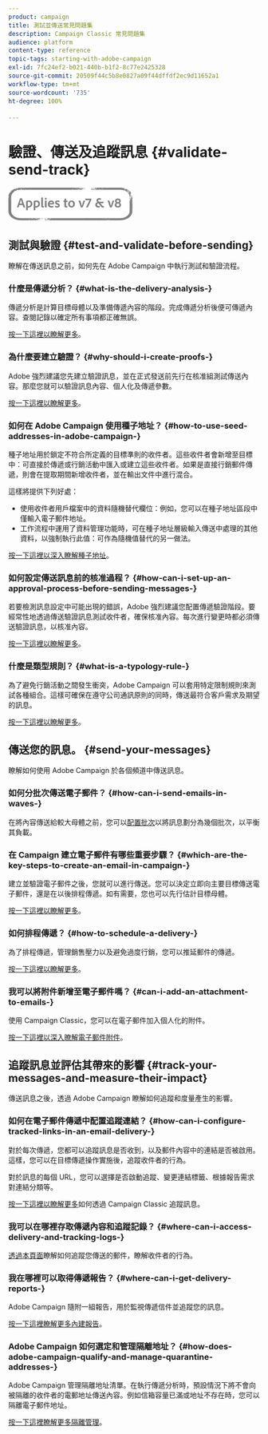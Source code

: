 ```yaml
---
product: campaign
title: 測試並傳送常見問題集
description: Campaign Classic 常見問題集
audience: platform
content-type: reference
topic-tags: starting-with-adobe-campaign
exl-id: 7fc24ef2-b021-440b-b1f2-8c77e2425328
source-git-commit: 20509f44c5b8e0827a09f44dffdf2ec9d11652a1
workflow-type: tm+mt
source-wordcount: '735'
ht-degree: 100%

---
```


# 驗證、傳送及追蹤訊息 {#validate-send-track}

![](../../assets/common.svg)

## 測試與驗證 {#test-and-validate-before-sending}

瞭解在傳送訊息之前，如何先在 Adobe Campaign 中執行測試和驗證流程。

### 什麼是傳遞分析？ {#what-is-the-delivery-analysis-}

傳遞分析是計算目標母體以及準備傳遞內容的階段。完成傳遞分析後便可傳遞內容。查閱記錄以確定所有事項都正確無誤。

[按一下這裡以瞭解更多](../../delivery/using/steps-validating-the-delivery.md)。

### 為什麼要建立驗證？ {#why-should-i-create-proofs-}

Adobe 強烈建議您先建立驗證訊息，並在正式發送前先行在核准組測試傳送內容。那麼您就可以驗證訊息內容、個人化及傳遞參數。

[按一下這裡以瞭解更多](../../delivery/using/steps-validating-the-delivery.md#sending-a-proof)。

### 如何在 Adobe Campaign 使用種子地址？ {#how-to-use-seed-addresses-in-adobe-campaign-}

種子地址用於鎖定不符合所定義的目標準則的收件者。這些收件者會新增至目標中：可直接於傳遞或行銷活動中匯入或建立這些收件者。如果是直接行銷郵件傳遞，則會在提取期間新增收件者，並在輸出文件中進行混合。

這樣將提供下列好處：

* 使用收件者用戶檔案中的資料隨機替代欄位：例如，您可以在種子地址區段中僅輸入電子郵件地址。
* 工作流程中運用了資料管理功能時，可在種子地址層級輸入傳送中處理的其他資料，以強制執行此值：可作為隨機值替代的另一做法。

[按一下這裡以深入瞭解種子地址](../../delivery/using/about-seed-addresses.md)。

### 如何設定傳送訊息前的核准過程？ {#how-can-i-set-up-an-approval-process-before-sending-messages-}

若要檢測訊息設定中可能出現的錯誤，Adobe 強烈建議您配置傳遞驗證階段。要經常性地透過傳送驗證訊息測試收件者，確保核准內容。每次進行變更時都必須傳送驗證訊息，以核准內容。

[按一下這裡以瞭解更多](../../delivery/using/steps-validating-the-delivery.md#sending-a-proof)。

### 什麼是類型規則？ {#what-is-a-typology-rule-}

為了避免行銷活動之間發生衝突，Adobe Campaign 可以套用特定限制規則來測試各種組合。這樣可確保在遵守公司通訊原則的同時，傳送最符合客戶需求及期望的訊息。

[按一下這裡以瞭解更多](../../campaign-opt/using/about-campaign-typologies.md)。

## 傳送您的訊息。 {#send-your-messages}

瞭解如何使用 Adobe Campaign 於各個頻道中傳送訊息。

### 如何分批次傳送電子郵件？ {#how-can-i-send-emails-in-waves-}

在將內容傳送給較大母體之前，您可以[配置批次](../../delivery/using/steps-sending-the-delivery.md#sending-using-multiple-waves)以將訊息劃分為幾個批次，以平衡其負載。

### 在 Campaign 建立電子郵件有哪些重要步驟？ {#which-are-the-key-steps-to-create-an-email-in-campaign-}

建立並驗證電子郵件之後，您就可以進行傳送。您可以決定立即向主要目標傳送電子郵件，還是在以後排程傳遞。如有需要，您也可以先行估計目標母體。

[按一下這裡以瞭解更多](../../delivery/using/steps-validating-the-delivery.md#sending-a-proof)。

### 如何排程傳遞？ {#how-to-schedule-a-delivery-}

為了排程傳遞，管理銷售壓力以及避免過度行銷，您可以推延郵件的傳遞。

[按一下這裡以瞭解更多](../../delivery/using/steps-sending-the-delivery.md#scheduling-the-delivery-sending)。

### 我可以將附件新增至電子郵件嗎？ {#can-i-add-an-attachment-to-emails-}

使用 Campaign Classic，您可以在電子郵件加入個人化的附件。

[按一下這裡以深入暸解電子郵件附件](../../delivery/using/attaching-files.md)。

## 追蹤訊息並評估其帶來的影響 {#track-your-messages-and-measure-their-impact}

傳送訊息之後，透過 Adobe Campaign 瞭解如何追蹤和度量產生的影響。

### 如何在電子郵件傳遞中配置追蹤連結？ {#how-can-i-configure-tracked-links-in-an-email-delivery-}

對於每次傳遞，您都可以追蹤訊息是否收到，以及郵件內容中的連結是否被啟用。這樣，您可以在目標傳遞操作實施後，追蹤收件者的行為。

對於訊息的每個 URL，您可以選擇是否啟動追蹤、變更連結標籤、根據報告需求對連結分類等。

[按一下這裡以瞭解更多](../../delivery/using/about-message-tracking.md)如何透過 Campaign Classic 追蹤訊息。

### 我可以在哪裡存取傳遞內容和追蹤記錄？ {#where-can-i-access-delivery-and-tracking-logs-}

[透過本頁面](../../delivery/using/delivery-dashboard.md)瞭解如何追蹤您傳送的郵件，瞭解收件者的行為。

### 我在哪裡可以取得傳遞報告？ {#where-can-i-get-delivery-reports-}

Adobe Campaign 隨附一組報告，用於監視傳遞信件並追蹤您的訊息。

[按一下這裡瞭解更多內建報告](../../reporting/using/delivery-reports.md)。

### Adobe Campaign 如何選定和管理隔離地址？ {#how-does-adobe-campaign-qualify-and-manage-quarantine-addresses-}

Adobe Campaign 管理隔離地址清單。在執行傳遞分析時，預設情況下將不會向被隔離的收件者的電郵地址傳送內容。例如信箱容量已滿或地址不存在時，您可以隔離電子郵件地址。

[按一下這裡瞭解更多隔離管理](../../delivery/using/understanding-quarantine-management.md)。
